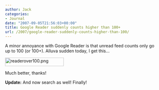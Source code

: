 ```yaml
---
author: Jack
categories:
- Journal
date: "2007-09-05T21:56:03+00:00"
title: Google Reader suddenly counts higher than 100+
url: /2007/google-reader-suddenly-counts-higher-than-100/
---
```


A minor annoyance with Google Reader is that unread feed counts only go up to 100 (or 100+). Alluva sudden today, I get this&#8230; 


<img src="/files/readerover100.png" alt="readerover100.png" border="0" width="193" height="28" /> 

Much better, thanks! 

**Update:** And now search as well! Finally!